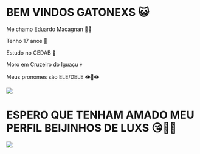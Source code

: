 # BEM VINDOS GATONEXS 😺

Me chamo Eduardo Macagnan 🙋‍♂️

Tenho 17 anos 💅

Estudo no CEDAB 🏫

Moro em Cruzeiro do Iguaçu 💀

Meus pronomes são ELE/DELE 👁️👅👁️ 

![](https://tenor.com/pt-BR/view/lady-gaga-gif-6422817625374955747.gif)




# ESPERO QUE TENHAM AMADO MEU PERFIL BEIJINHOS DE LUXS 😘💫💫

![](https://tenor.com/pt-BR/view/lady-gaga-music-icon-pop-star-gif-26065899.gif)




